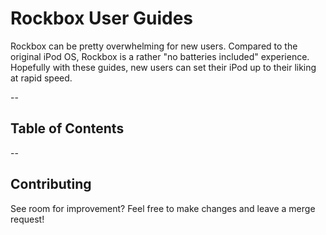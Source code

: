 # Rockbox User Guides

Rockbox can be pretty overwhelming for new users. Compared to the original iPod OS, Rockbox is a rather "no batteries included" experience. Hopefully with these guides, new users can set their iPod up to their liking at rapid speed.

--

## Table of Contents

--

## Contributing

See room for improvement? Feel free to make changes and leave a merge request! 
